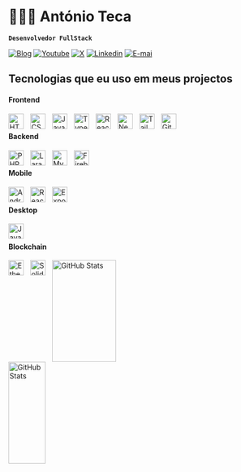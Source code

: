  # 👨🏾‍💻 António Teca

**`Desenvolvedor FullStack`**

[![Blog](https://img.shields.io/website?label=antonioteca.com&style=for-the-badge&url=https://antonioteca.com/)](#)
[![Youtube](https://img.shields.io/badge/YouTube-FF0000?style=for-the-badge&logo=youtube&logoColor=white)](https://www.youtube.com/@antoniotecadev)
[![X](https://img.shields.io/badge/X-%23000000.svg?style=for-the-badge&logo=X&logoColor=white)](https://x.com/antoniotecadev)
[![Linkedin](https://img.shields.io/badge/LinkedIn-0077B5?style=for-the-badge&logo=linkedin&logoColor=white)](#)
[![E-mai](https://img.shields.io/badge/E--mail-D14836?label=antonioteca@hotmail.com&style=for-the-badge&logo=gmail&logoColor=white)](mailto:seu_antonioteca@hotmail.com)

## Tecnologias que eu uso em meus projectos

#### Frontend

<img 
    align="left" 
    alt="HTML"
    title="HTML" 
    width="30px" 
    style="padding-right: 10px;" 
    src="https://cdn.jsdelivr.net/gh/devicons/devicon@latest/icons/html5/html5-original.svg" 
/>
<img 
    align="left" 
    alt="CSS" 
    title="CSS"
    width="30px" 
    style="padding-right: 10px;" 
    src="https://cdn.jsdelivr.net/gh/devicons/devicon@latest/icons/css3/css3-original.svg" 
/>
<img 
    align="left" 
    alt="JavaScript" 
    title="JavaScript"
    width="30px" 
    style="padding-right: 10px;" 
    src="https://cdn.jsdelivr.net/gh/devicons/devicon@latest/icons/javascript/javascript-original.svg" 
/>
<img 
    align="left" 
    alt="TypeScript"
    title="TypeScript" 
    width="30px" 
    style="padding-right: 10px;" 
    src="https://cdn.jsdelivr.net/gh/devicons/devicon@latest/icons/typescript/typescript-original.svg" 
/>
<img 
    align="left" 
    alt="React"
    title="React" 
    width="30px" 
    style="padding-right: 10px;" 
    src="https://cdn.jsdelivr.net/gh/devicons/devicon@latest/icons/react/react-original.svg" 
/>
<img 
    align="left" 
    alt="Next.js" 
    title="Next.js"
    width="30px" 
    style="padding-right: 10px;" 
    src="https://cdn.jsdelivr.net/gh/devicons/devicon@latest/icons/nextjs/nextjs-original.svg" 
/>

<img 
    align="left" 
    alt="Tailwind" 
    title="Tailwind"
    width="30px" 
    style="padding-right: 10px;" 
    src="https://cdn.jsdelivr.net/gh/devicons/devicon@latest/icons/tailwindcss/tailwindcss-original.svg" 
/>

<img 
    align="left" 
    alt="Git" 
    title="Git"
    width="30px" 
    style="padding-right: 10px;" 
    src="https://cdn.jsdelivr.net/gh/devicons/devicon@latest/icons/git/git-original.svg" 
/>

<br/>

#### Backend

<img 
    align="left" 
    alt="PHP" 
    title="PHP"
    width="30px" 
    style="padding-right: 10px;" 
    src="https://cdn.jsdelivr.net/gh/devicons/devicon@latest/icons/php/php-original.svg" 
/>

<img 
    align="left" 
    alt="Laravel" 
    title="Laravel"
    width="30px" 
    style="padding-right: 10px;" 
    src="https://cdn.jsdelivr.net/gh/devicons/devicon@latest/icons/laravel/laravel-original.svg" 
/>

<img 
    align="left" 
    alt="Mysql" 
    title="Mysql"
    width="30px" 
    style="padding-right: 10px;" 
    src="https://cdn.jsdelivr.net/gh/devicons/devicon@latest/icons/mysql/mysql-original.svg" 
/>

<img 
    align="left" 
    alt="Firebase" 
    title="Firebase"
    width="30px" 
    style="padding-right: 10px;" 
    src="https://cdn.jsdelivr.net/gh/devicons/devicon@latest/icons/firebase/firebase-original.svg" 
/>

<br/>

#### Mobile

<img 
    align="left" 
    alt="Android" 
    title="Android"
    width="30px" 
    style="padding-right: 10px;" 
    src="https://cdn.jsdelivr.net/gh/devicons/devicon@latest/icons/android/android-original.svg" 
/>

<img 
    align="left" 
    alt="React Native" 
    title="React Native"
    width="30px" 
    style="padding-right: 10px;" 
    src="https://img.icons8.com/color/96/000000/react-native.png" 
/>

<img 
    align="left" 
    alt="Expo" 
    title="Expo"
    width="30px" 
    style="padding-right: 10px;" 
    src="https://img.icons8.com/color/96/000000/expo.png" 
/>
<br/>

#### Desktop

<img 
    align="left" 
    alt="Java" 
    title="Java"
    width="30px" 
    style="padding-right: 10px;" 
    src="https://cdn.jsdelivr.net/gh/devicons/devicon@latest/icons/java/java-original.svg" 
/>
<br/>

#### Blockchain

<img 
    align="left" 
    alt="Ethereum" 
    title="Ethereum"
    width="30px" 
    style="padding-right: 10px;" 
    src="https://img.icons8.com/color/96/000000/ethereum.png" 
/>

<img 
    align="left" 
    alt="Solidity" 
    title="Solidity"
    width="30px" 
    style="padding-right: 10px;" 
    src="https://img.icons8.com/color/96/00000/solidity.png" 
/>

<p>
  <img 
    align="left" 
    alt="GitHub Stats" 
    height="200"
    width="50%" 
    style="padding-right: 10px;" 
    src="https://github-readme-stats.vercel.app/api?username=antonioteca&show_icons=true&theme=tokyonight&include_all_commits=true&locale=pt-br" 
  />

<img 
      align="left" 
      alt="GitHub Stats" 
      height="200" 
      width="38%" 
      src="https://github-readme-stats.vercel.app/api/top-langs/?username=antonioteca&theme=tokyonight&layout=compact&custom_title=Tecnologias&langs_count=9" 
  />
</p>
